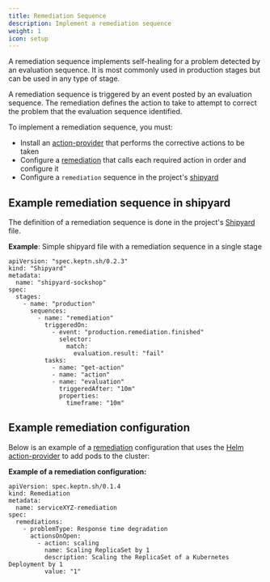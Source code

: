 ```yaml
---
title: Remediation Sequence
description: Implement a remediation sequence
weight: 1
icon: setup
---
```


A remediation sequence implements self-healing for a problem detected by an evaluation sequence.
It is most commonly used in production stages but can be used in any type of stage.

A remediation sequence is triggered by an event posted by an evaluation sequence.
The remediation defines the action to take to attempt to correct the problem
that the evaluation sequence identified.

To implement a remediation sequence, you must:

* Install an [action-provider](../../reference/files/action-provider)
  that performs the corrective actions to be taken
* Configure a [remediation](../../reference/files/remediation)
  that calls each required action in order and configure it
* Configure a `remediation` sequence in the project's [shipyard](../../reference/files/shipyard)

## Example remediation sequence in shipyard

The definition of a remediation sequence is done in the project's [Shipyard](../../manage/shipyard) file.

**Example**: Simple shipyard file with a remediation sequence in a single stage

    apiVersion: "spec.keptn.sh/0.2.3"
    kind: "Shipyard"
    metadata:
      name: "shipyard-sockshop"
    spec:
      stages:
        - name: "production"
          sequences:
            - name: "remediation"
              triggeredOn:
                - event: "production.remediation.finished"
                  selector:
                    match:
                      evaluation.result: "fail"
              tasks:
                - name: "get-action"
                - name: "action"
                - name: "evaluation"
                  triggeredAfter: "10m"
                  properties:
                    timeframe: "10m"

## Example remediation configuration

Below is an example of a [remediation](../reference/files/remediation) configuration
that uses the [Helm action-provider](../../reference/files/action-provider/#helm-action-provider)
to add pods to the cluster:

**Example of a remediation configuration:**

    apiVersion: spec.keptn.sh/0.1.4
    kind: Remediation
    metadata:
      name: serviceXYZ-remediation
    spec:
      remediations:
        - problemType: Response time degradation
          actionsOnOpen:
            - action: scaling
              name: Scaling ReplicaSet by 1
              description: Scaling the ReplicaSet of a Kubernetes Deployment by 1
              value: "1"

